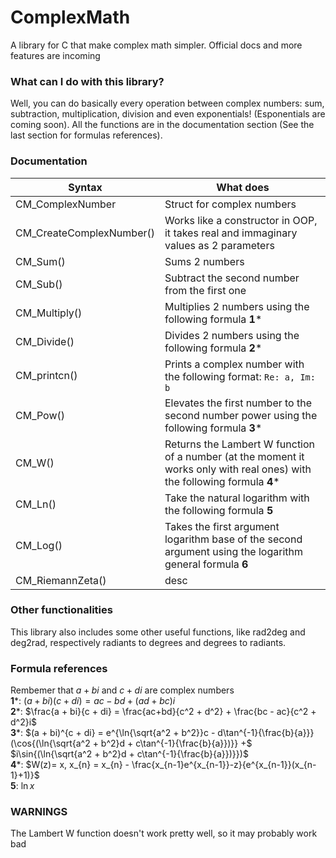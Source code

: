 # ComplexMath
A library for C that make complex math simpler. Official docs and more features are incoming 
### What can I do with this library?
Well, you can do basically every operation between complex numbers: sum, subtraction, multiplication, division and even exponentials! (Esponentials are coming soon). All the functions are in the documentation section (See the last section for formulas references).

### Documentation

|Syntax| What does|
|---------|-------|
|CM_ComplexNumber|Struct for complex numbers|
|CM_CreateComplexNumber()|Works like a constructor in OOP, it takes real and immaginary values as 2 parameters|
|CM_Sum()|Sums 2 numbers|
|CM_Sub()|Subtract the second number from the first one|
|CM_Multiply()|Multiplies 2 numbers using the following formula **1***|
|CM_Divide()|Divides 2 numbers using the following formula **2***|
|CM_printcn()|Prints a complex number with the following format: `Re: a, Im: b`|
|CM_Pow()|Elevates the first number to the second number power using the following formula **3***|
|CM_W()|Returns the Lambert W function of a number (at the moment it works only with real ones) with the following formula **4***|
|CM_Ln()|Take the natural logarithm with the following formula **5**|
|CM_Log()|Takes the first argument logarithm base of the second argument using the logarithm general formula **6**|
|CM_RiemannZeta()|desc|

### Other functionalities
This library also includes some other useful functions, like rad2deg and deg2rad, respectively radiants to degrees and degrees to radiants.

### Formula references
Rembemer that $a + bi$ and $c + di$ are complex numbers  
**1***: $(a + bi)(c + di) = ac - bd + (ad + bc)i$  
**2***: $\frac{a + bi}{c + di} = \frac{ac+bd}{c^2 + d^2} + \frac{bc - ac}{c^2 + d^2}i$  
**3***: $(a + bi)^{c + di} = e^{\ln{\sqrt{a^2 + b^2}}c - d\tan^{-1}{\frac{b}{a}}}(\cos{(\ln{\sqrt{a^2 + b^2}d + c\tan^{-1}{\frac{b}{a}})}} +$
$i\sin{(\ln{\sqrt{a^2 + b^2}d + c\tan^{-1}{\frac{b}{a}})}})$  
**4***: $W(z)= x, x_{n} = x_{n} - \frac{x_{n-1}e^{x_{n-1}}-z}{e^{x_{n-1}}(x_{n-1}+1)}$  
**5**: $\ln x$

### WARNINGS
The Lambert W function doesn't work pretty well, so it may probably work bad
